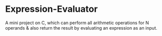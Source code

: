 # Expression-Evaluator
A mini project on C, which can perform all arithmetic operations for N operands &amp; also return the result by evaluating an expression as an input.
